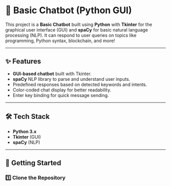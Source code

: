 # 🤖 Basic Chatbot (Python GUI)

This project is a **Basic Chatbot** built using **Python** with **Tkinter** for the graphical user interface (GUI) and **spaCy** for basic natural language processing (NLP). It can respond to user queries on topics like programming, Python syntax, blockchain, and more!

---

## ✨ Features

- **GUI-based chatbot** built with Tkinter.
- **spaCy** NLP library to parse and understand user inputs.
- Predefined responses based on detected keywords and intents.
- Color-coded chat display for better readability.
- Enter key binding for quick message sending.

---

## 🛠️ Tech Stack

- **Python 3.x**
- **Tkinter** (GUI)
- **spaCy** (NLP)

---

## 🚀 Getting Started

### 1️⃣ Clone the Repository


